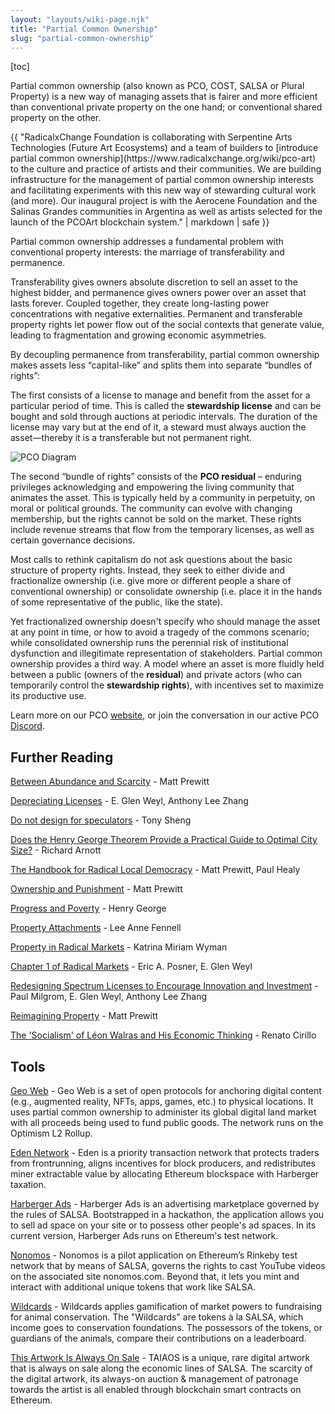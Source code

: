 ```yaml
---
layout: "layouts/wiki-page.njk"
title: "Partial Common Ownership"
slug: "partial-common-ownership"
---
```

[toc]

Partial common ownership (also known as PCO, COST, SALSA or Plural Property) is a new way of managing assets that is fairer and more efficient than conventional private property on the one hand; or conventional shared property on the other.

<div class="html">
<div class="border">
<div class="markdown markdown-sm m-4">{{ "RadicalxChange Foundation is collaborating with Serpentine Arts Technologies (Future Art Ecosystems) and a team of builders to [introduce partial common ownership](https://www.radicalxchange.org/wiki/pco-art) to the culture and practice of artists and their communities. We are building infrastructure for the management of partial common ownership interests and facilitating experiments with this new way of stewarding cultural work (and more). Our inaugural project is with the Aerocene Foundation and the Salinas Grandes communities in Argentina as well as artists selected for the launch of the PCOArt blockchain system." | markdown | safe }}
</div>
</div>
</div>

Partial common ownership addresses a fundamental problem with conventional property interests: the marriage of transferability and permanence.

Transferability gives owners absolute discretion to sell an asset to the highest bidder, and permanence gives owners power over an asset that lasts forever. Coupled together, they create long-lasting power concentrations with negative externalities. Permanent and transferable property rights let power flow out of the social contexts that generate value, leading to fragmentation and growing economic asymmetries.

By decoupling permanence from transferability, partial common ownership makes assets less “capital-like” and splits them into separate “bundles of rights”:

The first consists of a license to manage and benefit from the asset for a particular period of time. This is called the **stewardship license** and can be bought and sold through auctions at periodic intervals. The duration of the license may vary but at the end of it, a steward must always auction the asset—thereby it is a transferable but not permanent right.

![PCO Diagram](/images/wiki/pco-diagram.png)

The second “bundle of rights” consists of the **PCO residual** – enduring privileges acknowledging and empowering the living community that animates the asset. This is typically held by a community in perpetuity, on moral or political grounds. The community can evolve with changing membership, but the rights cannot be sold on the market. These rights include revenue streams that flow from the temporary licenses, as well as certain governance decisions.

Most calls to rethink capitalism do not ask questions about the basic structure of property rights. Instead, they seek to either divide and fractionalize ownership (i.e. give more or different people a share of conventional ownership) or consolidate ownership (i.e. place it in the hands of some representative of the public, like the state).

Yet fractionalized ownership doesn't specify who should manage the asset at any point in time, or how to avoid a tragedy of the commons scenario; while consolidated ownership runs the perennial risk of institutional dysfunction and illegitimate representation of stakeholders. Partial common ownership provides a third way. A model where an asset is more fluidly held between a public (owners of the **residual**) and private actors (who can temporarily control the **stewardship rights**), with incentives set to maximize its productive use.

Learn more on our PCO [website](https://partialcommonownership.com/), or join the conversation in our active PCO [Discord](https://discord.gg/CjxV954JMT).

## Further Reading

[Between Abundance and Scarcity](/media/blog/between-scarcity-and-abundance/) - Matt Prewitt

[Depreciating Licenses](https://papers.ssrn.com/sol3/papers.cfm?abstract_id=2744810) - E. Glen Weyl, Anthony Lee Zhang

[Do not design for speculators](https://tonysheng.substack.com/p/dont-design-speculators) - Tony Sheng

[Does the Henry George Theorem Provide a Practical Guide to Optimal City Size?](https://onlinelibrary.wiley.com/doi/abs/10.1111/j.1536-7150.2004.00334.x) - Richard Arnott

[The Handbook for Radical Local Democracy](/media/papers/The_Handbook_for_Radical_Local_Democracy.pdf) - Matt Prewitt, Paul Healy

[Ownership and Punishment](/media/papers/ownership-and-punishment.pdf) - Matt Prewitt

[Progress and Poverty](https://en.wikipedia.org/wiki/Progress_and_Poverty) - Henry George

[Property Attachments](https://lawreview.uchicago.edu/publication/property-attachmentss) - Lee Anne Fennell

[Property in Radical Markets](https://lawreview.uchicago.edu/publication/property-radical-marketss) - Katrina Miriam Wyman

[Chapter 1 of Radical Markets](http://assets.press.princeton.edu/chapters/s11222.pdf) - Eric A. Posner, E. Glen Weyl

[Redesigning Spectrum Licenses to Encourage Innovation and Investment](/media/papers/redesigning-spectrum-licenses-to-encourage-innovation-and-investment.pdf) - Paul Milgrom, E. Glen Weyl, Anthony Lee Zhang

[Reimagining Property](https://medium.com/blockchannel/reimagining-property-fbce9d3832a4) - Matt Prewitt

[The 'Socialism' of Léon Walras and His Economic Thinking](https://www.jstor.org/stable/3486110?seq=1#page_scan_tab_contents) - Renato Cirillo

## Tools

[Geo Web](https://geoweb.land/) - Geo Web is a set of open protocols for anchoring digital content (e.g., augmented reality, NFTs, apps, games, etc.) to physical locations. It uses partial common ownership to administer its global digital land market with all proceeds being used to fund public goods. The network runs on the Optimism L2 Rollup.

[Eden Network](https://www.edennetwork.io/) - Eden is a priority transaction network that protects traders from frontrunning, aligns incentives for block producers, and redistributes miner extractable value by allocating Ethereum blockspace with Harberger taxation.

[Harberger Ads](https://hads.xyz/) - Harberger Ads is an advertising marketplace governed by the rules of SALSA. Bootstrapped in a hackathon, the application allows you to sell ad space on your site or to possess other people's ad spaces. In its current version, Harberger Ads runs on Ethereum's test network.

[Nonomos](https://nonomos.com/) - Nonomos is a pilot application on Ethereum’s Rinkeby test network that by means of SALSA, governs the rights to cast YouTube videos on the associated site nonomos.com. Beyond that, it lets you mint and interact with additional unique tokens that work like SALSA.

[Wildcards](https://wildcards.world/) - Wildcards applies gamification of market powers to fundraising for animal conservation. The "Wildcards" are tokens à la SALSA, which income goes to conservation foundations. The possessors of the tokens, or guardians of the animals, compare their contributions on a leaderboard.

[This Artwork Is Always On Sale](https://thisartworkisalwaysonsale.com/) - TAIAOS is a unique, rare digital artwork that is always on sale along the economic lines of SALSA. The scarcity of the digital artwork, its always-on auction & management of patronage towards the artist is all enabled through blockchain smart contracts on Ethereum.
